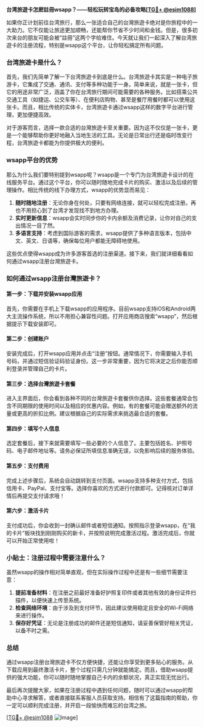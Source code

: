 **台湾旅遊卡怎麽註冊wsapp？——轻松玩转宝岛的必备攻略[[TG💪+ @esim1088](https://t.me/s/esim1088)]**

如果你正计划前往台湾旅行，那么一张适合自己的台灣旅遊卡绝对是你旅程中的一大助力。它不仅能让旅途更加顺畅，还能帮你节省不少时间和金钱。但是，很多初次来台的朋友可能会被“註冊”这两个字给难住。今天就让我们一起深入了解台湾旅遊卡的注册流程，特别是wsapp这个平台，让你轻松搞定所有问题。

### 台湾旅遊卡是什么？

首先，我们先简单了解一下台湾旅遊卡到底是什么。台湾旅遊卡其实是一种电子旅游卡，它集成了交通、通讯、支付等多种功能于一身。简单来说，就是一张卡，但它的用途非常广泛，涵盖了你在台湾旅行期间可能需要的各种服务。比如搭乘公共交通工具（如捷运、公交车等）、在便利店购物、甚至是餐厅用餐时都可以使用这张卡。而且，相比传统的实体卡，台湾旅遊卡通过wsapp这样的数字平台进行管理，更加便捷高效。

对于游客而言，选择一款合适的台灣旅遊卡至关重要。因为这不仅仅是一张卡，更是一个能够帮助你更好地融入当地生活的工具。无论是日常出行还是临时改变行程，台湾旅遊卡都能为你提供极大的便利。

### wsapp平台的优势

那么为什么我们要特别提到wsapp呢？wsapp是一个专门为台湾旅遊卡设计的在线服务平台。通过这个平台，你可以随时随地完成卡片的购买、激活以及后续的管理操作。相比传统的线下办理方式，wsapp的优势显而易见：

1. **随时随地注册**：无论你身在何处，只要有网络连接，就可以轻松完成注册。再也不用担心到了台湾才发现找不到地方办理。
2. **实时更新信息**：wsapp会实时同步你的卡内余额及消费记录，让你对自己的支出情况一目了然。
3. **多语言支持**：考虑到国际游客的需求，wsapp提供了多种语言版本，包括中文、英文、日语等，确保每位用户都能无障碍地使用。

这些优点使得wsapp成为许多游客首选的注册渠道。接下来，我们就详细看看如何通过wsapp注册台灣旅遊卡。

### 如何通过wsapp注册台灣旅遊卡？

#### 第一步：下载并安装wsapp应用
首先，你需要在手机上下载wsapp的应用程序。目前wsapp支持iOS和Android两大主流操作系统，所以不用担心兼容性问题。打开应用商店搜索“wsapp”，然后根据提示下载安装即可。

#### 第二步：创建账户
安装完成后，打开wsapp应用并点击“注册”按钮。通常情况下，你需要输入手机号码，并通过短信验证码验证身份。这一步非常重要，因为它将决定之后你能否顺利登录并管理自己的卡片。

#### 第三步：选择台灣旅遊卡套餐
进入主界面后，你会看到各种不同的台灣旅遊卡套餐供你选择。这些套餐通常会包含不同期限的使用时间以及相应的优惠内容。例如，有的套餐可能会赠送额外的流量或更高的折扣比例。建议根据自己的实际需求来挑选最合适的套餐。

#### 第四步：填写个人信息
选定套餐后，接下来就需要填写一些必要的个人信息了。主要包括姓名、护照号码、电子邮件地址等。请务必保证所填信息准确无误，以免影响后续的服务体验。

#### 第五步：支付费用
完成上述步骤后，系统会自动跳转到支付页面。wsapp支持多种支付方式，包括信用卡、PayPal、支付宝等。选择你喜欢的方式进行付款即可。记得核对订单详情后再提交支付请求哦！

#### 第六步：激活卡片
支付成功后，你会收到一封确认邮件或者短信通知。按照指示登录wsapp，在“我的卡片”板块找到刚刚购买的新卡，并按照说明完成激活过程。激活完成后，你就可以开始正常使用啦！

### 小贴士：注册过程中需要注意什么？

虽然wsapp的操作相对简单直观，但在实际操作过程中还是有一些细节需要注意：

1. **提前准备材料**：在注册之前最好准备好护照复印件或者其他有效的身份证件扫描件，以便快速上传至系统。
2. **检查网络环境**：由于涉及到支付环节，因此建议使用稳定且安全的Wi-Fi网络来进行操作。
3. **保存好凭证**：无论是注册成功的邮件还是短信通知，请妥善保管好相关凭证，以备不时之需。

### 总结

通过wsapp注册台灣旅遊卡不仅方便快捷，还能让你享受到更多贴心的服务。从下载应用到最终激活卡片，整个过程只需几分钟就能搞定。而且，借助wsapp提供的强大功能，你可以随时随地掌握自己卡内的余额状况，真正实现无忧出行。

最后再次提醒大家，如果在注册过程中遇到任何问题，随时可以通过wsapp的帮助中心寻求解答，或者直接联系客服人员获取支持。相信有了这篇指南的帮助，你一定可以顺利完成注册，并开启一段愉快而难忘的台湾之旅。

[[TG💪+ @esim1088](https://t.me/s/esim1088) ![Image](https://i.postimg.cc/4NQfJmqS/Snipaste-2025-05-13-00-14-12.png)]